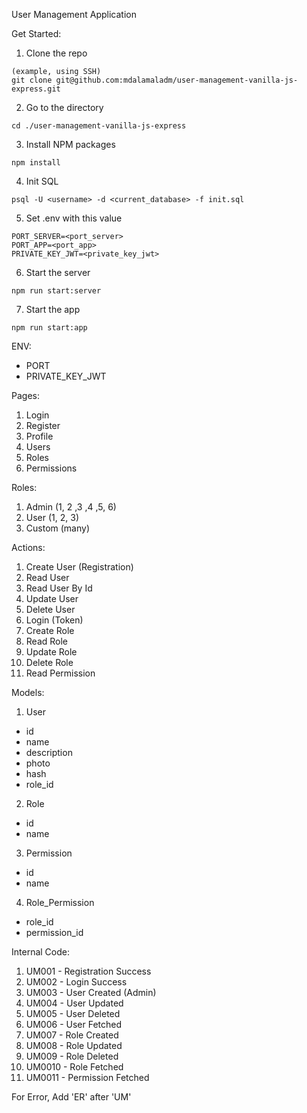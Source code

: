 User Management Application

Get Started:
1. Clone the repo
```
(example, using SSH)
git clone git@github.com:mdalamaladm/user-management-vanilla-js-express.git
```
2. Go to the directory
```
cd ./user-management-vanilla-js-express
```
3. Install NPM packages
```
npm install
```
4. Init SQL
```
psql -U <username> -d <current_database> -f init.sql
```
5. Set .env with this value
```
PORT_SERVER=<port_server>
PORT_APP=<port_app>
PRIVATE_KEY_JWT=<private_key_jwt>
```
6. Start the server
```
npm run start:server
```
7. Start the app
```
npm run start:app
```

ENV:
- PORT
- PRIVATE_KEY_JWT

Pages:
1. Login
2. Register
3. Profile
4. Users
5. Roles
6. Permissions

Roles:
1. Admin (1, 2 ,3 ,4 ,5, 6)
2. User (1, 2, 3)
3. Custom (many)

Actions:
1. Create User (Registration)
2. Read User
3. Read User By Id
4. Update User
5. Delete User
6. Login (Token)
7. Create Role
8. Read Role
9. Update Role
10. Delete Role
11. Read Permission

Models:
1. User
- id
- name
- description
- photo
- hash
- role_id
2. Role
- id
- name
3. Permission
- id
- name
4. Role_Permission
- role_id
- permission_id

Internal Code:
1. UM001 - Registration Success
2. UM002 - Login Success
3. UM003 - User Created (Admin)
4. UM004 - User Updated
5. UM005 - User Deleted
6. UM006 - User Fetched
7. UM007 - Role Created
8. UM008 - Role Updated
9. UM009 - Role Deleted
10. UM0010 - Role Fetched
11. UM0011 - Permission Fetched

For Error, Add 'ER' after 'UM'


